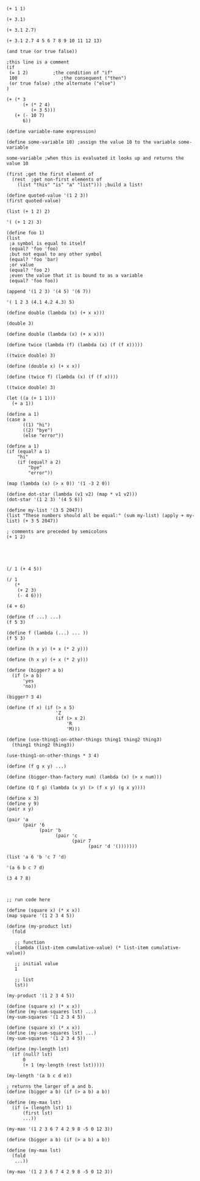 ~~~~ {.bher test_id="0"}
(+ 1 1)
~~~~

~~~~ {test_id="1"}
(+ 3.1)
~~~~

~~~~ {test_id="2"}
(+ 3.1 2.7)
~~~~

~~~~ {test_id="3"}
(+ 3.1 2.7 4 5 6 7 8 9 10 11 12 13)
~~~~

~~~~ {test_id="4"}
(and true (or true false))
~~~~

~~~~ {test_id="5"}
;this line is a comment
(if
 (= 1 2)         ;the condition of "if"
 100                ;the consequent ("then")
 (or true false) ;the alternate ("else")
)
~~~~

~~~~ {test_id="6"}
(+ (* 3
      (+ (* 2 4)
         (+ 3 5)))
   (+ (- 10 7)
      6))
~~~~

~~~~ {.norun test_id="7"}
(define variable-name expression)
~~~~

~~~~ {test_id="8"}
(define some-variable 10) ;assign the value 10 to the variable some-variable

some-variable ;when this is evaluated it looks up and returns the value 10
~~~~

~~~~ {test_id="9"}
(first ;get the first element of
  (rest  ;get non-first elements of
    (list "this" "is" "a" "list"))) ;build a list!
~~~~

~~~~ {test_id="10"}
(define quoted-value '(1 2 3))
(first quoted-value)
~~~~

~~~~ {test_id="11"}
(list (+ 1 2) 2)
~~~~

~~~~ {test_id="12"}
'( (+ 1 2) 3)
~~~~

~~~~ {test_id="13"}
(define foo 1)
(list
 ;a symbol is equal to itself
 (equal? 'foo 'foo)
 ;but not equal to any other symbol
 (equal? 'foo 'bar)
 ;or value
 (equal? 'foo 2)
 ;even the value that it is bound to as a variable
 (equal? 'foo foo))
~~~~

~~~~ {test_id="14"}
(append '(1 2 3) '(4 5) '(6 7))
~~~~

~~~~ {test_id="15"}
'( 1 2 3 (4.1 4.2 4.3) 5)
~~~~

~~~~ {test_id="16"}
(define double (lambda (x) (+ x x)))

(double 3)
~~~~

~~~~ {test_id="17"}
(define double (lambda (x) (+ x x)))

(define twice (lambda (f) (lambda (x) (f (f x)))))

((twice double) 3)
~~~~

~~~~ {test_id="18"}
(define (double x) (+ x x))

(define (twice f) (lambda (x) (f (f x))))

((twice double) 3)
~~~~

~~~~ {test_id="19"}
(let ((a (+ 1 1)))
  (+ a 1))
~~~~

~~~~ {test_id="20"}
(define a 1)
(case a
      ((1) "hi")
      ((2) "bye")
      (else "error"))
~~~~

~~~~ {test_id="21"}
(define a 1)
(if (equal? a 1)
    "hi"
    (if (equal? a 2)
        "bye"
        "error"))
~~~~

~~~~ {test_id="22"}
(map (lambda (x) (> x 0)) '(1 -3 2 0))
~~~~

~~~~ {test_id="23"}
(define dot-star (lambda (v1 v2) (map * v1 v2)))
(dot-star '(1 2 3) '(4 5 6))
~~~~

~~~~ {test_id="24"}
(define my-list '(3 5 2047))
(list "These numbers should all be equal:" (sum my-list) (apply + my-list) (+ 3 5 2047))
~~~~

~~~~ {test_id="25"}
; comments are preceded by semicolons 
(+ 1 2)
~~~~

~~~~ {test_id="26"}
~~~~

~~~~ {test_id="27"}
~~~~

~~~~ {test_id="28"}
~~~~

~~~~ {test_id="29"}
~~~~

~~~~ {test_id="30"}
(/ 1 (+ 4 5))
~~~~

~~~~ {test_id="31"}
(/ 1
   (*
    (+ 2 3)
    (- 4 6)))
~~~~

~~~~ {test_id="32"}
(4 + 6)
~~~~

~~~~ {test_id="33"}
(define (f ...) ...)
(f 5 3)
~~~~

~~~~ {test_id="34"}
(define f (lambda (...) ... ))
(f 5 3)
~~~~

~~~~ {test_id="35"}
(define (h x y) (+ x (* 2 y)))
~~~~

~~~~ {test_id="36"}
(define (h x y) (+ x (* 2 y)))
~~~~

~~~~ {test_id="37"}
(define (bigger? a b)
  (if (> a b)
      'yes
      'no))

(bigger? 3 4)
~~~~

~~~~ {test_id="38"}
(define (f x) (if (> x 5)
                  'Z
                  (if (> x 2)
                      'R
                      'M)))
~~~~

~~~~ {test_id="39"}
(define (use-thing1-on-other-things thing1 thing2 thing3)
  (thing1 thing2 thing3))

(use-thing1-on-other-things * 3 4)
~~~~

~~~~ {test_id="40"}
(define (f g x y) ...)
~~~~

~~~~ {.norun test_id="41"}
(define (bigger-than-factory num) (lambda (x) (> x num)))
~~~~

~~~~ {test_id="42"}
(define (Q f g) (lambda (x y) (> (f x y) (g x y))))
~~~~

~~~~ {test_id="43"}
(define x 3)
(define y 9)
(pair x y)
~~~~

~~~~ {test_id="44"}
(pair 'a
      (pair '6
            (pair 'b
                  (pair 'c
                        (pair 7
                              (pair 'd '()))))))
~~~~

~~~~ {test_id="45"}
(list 'a 6 'b 'c 7 'd)
~~~~

~~~~ {test_id="46"}
'(a 6 b c 7 d)
~~~~

~~~~ {test_id="47"}
(3 4 7 8)
~~~~

~~~~ {test_id="48"}
~~~~

~~~~ {test_id="49"}
~~~~

~~~~ {test_id="50"}
;; run code here
~~~~

~~~~ {test_id="51"}
(define (square x) (* x x))
(map square '(1 2 3 4 5))
~~~~

~~~~ {test_id="52"}
(define (my-product lst)
  (fold

   ;; function
   (lambda (list-item cumulative-value) (* list-item cumulative-value))

   ;; initial value
   1

   ;; list
   lst))

(my-product '(1 2 3 4 5))
~~~~

~~~~ {test_id="53"}
(define (square x) (* x x))
(define (my-sum-squares lst) ...)
(my-sum-squares '(1 2 3 4 5))
~~~~

~~~~ {test_id="54"}
(define (square x) (* x x))
(define (my-sum-squares lst) ...)
(my-sum-squares '(1 2 3 4 5))
~~~~

~~~~ {test_id="55"}
(define (my-length lst)
  (if (null? lst)
      0
      (+ 1 (my-length (rest lst)))))

(my-length '(a b c d e))
~~~~

~~~~ {test_id="56"}
; returns the larger of a and b.
(define (bigger a b) (if (> a b) a b))

(define (my-max lst)
  (if (= (length lst) 1)
      (first lst)
      ...))

(my-max '(1 2 3 6 7 4 2 9 8 -5 0 12 3))
~~~~

~~~~ {test_id="57"}
(define (bigger a b) (if (> a b) a b))

(define (my-max lst) 
  (fold
   ...))

(my-max '(1 2 3 6 7 4 2 9 8 -5 0 12 3))
~~~~
